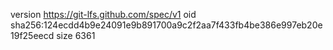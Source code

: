 version https://git-lfs.github.com/spec/v1
oid sha256:124ecdd4b9e24091e9b891700a9c2f2aa7f433fb4be386e997eb20e19f25eecd
size 6361
